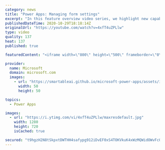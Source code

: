 ```yaml
---
category: news
title: "Power Apps: Managing form settings"
excerpt: "In this feature overview video series, we highlight new capabilities included in the latest update to Microsoft Power Apps.  Improvements to Microsoft Power Apps for managing form settings and events allow users to set various features on a form in the new modern designer.   Get the most out of Power"
publishedDateTime: 2020-10-29T18:18:14Z
originalUrl: "https://youtube.com/watch?v=4xfT4uZPLlw"
type: video
quality: 137
heat: 137
published: true

featuredContent: "<iframe width=\"800\" height=\"500\" frameborder=\"0\" src=\"https://www.youtube.com/embed/4xfT4uZPLlw\" allow=\"accelerometer; autoplay; encrypted-media; gyroscope; picture-in-picture\" allowfullscreen></iframe>"

provider:
  name: Microsoft
  domain: microsoft.com
  images:
    - url: "https://smartableai.github.io/microsoft-power-apps/assets/images/organizations/microsoft.com-50x50.jpg"
      width: 50
      height: 50

topics:
  - Power Apps

images:
  - url: "https://i.ytimg.com/vi/4xfT4uZPLlw/maxresdefault.jpg"
    width: 1280
    height: 720
    isCached: true

secured: "t9hgzH2N8tSkpxtDWTHH4safypg912iDvEF0xS4TOKVkuK4xWzMQWidOWvFcQ5mPjktDaMvrqG2AJH0m1C24ejkOm5R2HUzJ+NVMcA5ZhadvCMccUBVT1o3gq7376vc7B1Dzx9T22tMSwSJLqb5SF0xAog0EPx/igkL9oCp/zqXfuDJi2TE1m7A+6tuWhFz9YMI8S2RPJAfx7uhvQ4D5akh80AmbWhHdUyc/bUzz7Tqt6pPpCEYPcAEpYUtOx0rRxFuwFsFfCpIasjaYsNVMAeVlTb8fmM9DYbBmm9EJrMyPpvK09JWG16D0FaxPEL8Sy3PKa3k4IkQmEeevw4K4ZhijKeHazsoE7+c/LNfFpB6q0yv8vcEvuPvH+r1UoRaV0lvZUIOcXQovY/ZI10QGDkG/9h5yKaWlw1JtkzZB9qHVtKr2XOl8njKkZ7dL+C4z;f+3q6a8vCwJLfN0eaf+N7w=="
---
```


